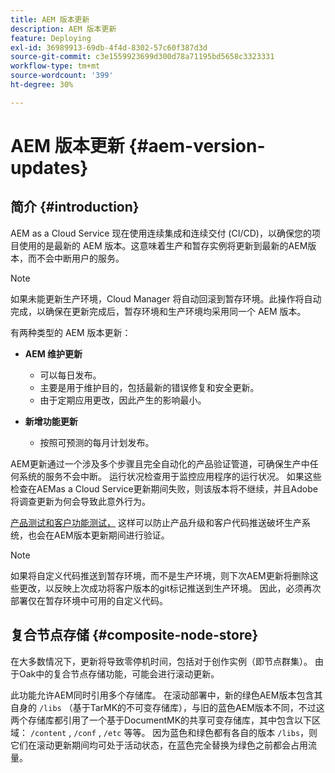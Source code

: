 ```yaml
---
title: AEM 版本更新
description: AEM 版本更新
feature: Deploying
exl-id: 36989913-69db-4f4d-8302-57c60f387d3d
source-git-commit: c3e1559923699d300d78a71195bd5658c3323331
workflow-type: tm+mt
source-wordcount: '399'
ht-degree: 30%

---
```



# AEM 版本更新 {#aem-version-updates}

## 简介 {#introduction}

AEM as a Cloud Service 现在使用连续集成和连续交付 (CI/CD)，以确保您的项目使用的是最新的 AEM 版本。这意味着生产和暂存实例将更新到最新的AEM版本，而不会中断用户的服务。

>[!NOTE]
>
>如果未能更新生产环境，Cloud Manager 将自动回滚到暂存环境。此操作将自动完成，以确保在更新完成后，暂存环境和生产环境均采用同一个 AEM 版本。

有两种类型的 AEM 版本更新：

* **AEM 维护更新**

   * 可以每日发布。
   * 主要是用于维护目的，包括最新的错误修复和安全更新。
   * 由于定期应用更改，因此产生的影响最小。

* **新增功能更新**

   * 按照可预测的每月计划发布。

AEM更新通过一个涉及多个步骤且完全自动化的产品验证管道，可确保生产中任何系统的服务不会中断。 运行状况检查用于监控应用程序的运行状况。 如果这些检查在AEMas a Cloud Service更新期间失败，则该版本将不继续，并且Adobe将调查更新为何会导致此意外行为。

[产品测试和客户功能测试，](/help/implementing/cloud-manager/overview-test-results.md#functional-testing) 这样可以防止产品升级和客户代码推送破坏生产系统，也会在AEM版本更新期间进行验证。

>[!NOTE]
>
>如果将自定义代码推送到暂存环境，而不是生产环境，则下次AEM更新将删除这些更改，以反映上次成功将客户版本的git标记推送到生产环境。 因此，必须再次部署仅在暂存环境中可用的自定义代码。

## 复合节点存储 {#composite-node-store}

在大多数情况下，更新将导致零停机时间，包括对于创作实例（即节点群集）。 由于Oak中的复合节点存储功能，可能会进行滚动更新。

此功能允许AEM同时引用多个存储库。 在滚动部署中，新的绿色AEM版本包含其自身的 `/libs` （基于TarMK的不可变存储库），与旧的蓝色AEM版本不同，不过这两个存储库都引用了一个基于DocumentMK的共享可变存储库，其中包含以下区域： `/content` , `/conf` , `/etc` 等等。 因为蓝色和绿色都有各自的版本 `/libs`，则它们在滚动更新期间均可处于活动状态，在蓝色完全替换为绿色之前都会占用流量。
